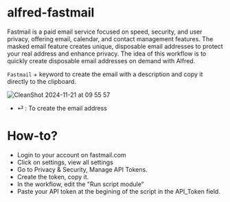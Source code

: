 # alfred-fastmail

Fastmail is a paid email service focused on speed, security, and user privacy, offering email, calendar, and contact management features.
The masked email feature creates unique, disposable email addresses to protect your real address and enhance privacy.
The idea of this workflow is to quickly create disposable email addresses on demand with Alfred.

`Fastmail` + keyword to create the email with a description and copy it directly to the clipboard.

![CleanShot 2024-11-21 at 09 55 57](https://github.com/user-attachments/assets/6166473a-8e08-4317-99d2-f4617ea856cb)

 - ⏎ : To create the email address

# How-to?

- Login to your account on fastmail.com
- Click on settings, view all settings
- Go to Privacy & Security, Manage API Tokens.
- Create the token, copy it.
- In the workflow, edit the "Run script module"
- Paste your API token at the begining of the script in the API_Token field.
